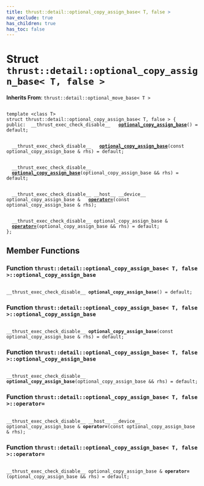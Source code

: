 ```yaml
---
title: thrust::detail::optional_copy_assign_base< T, false >
nav_exclude: true
has_children: true
has_toc: false
---
```


# Struct `thrust::detail::optional_copy_assign_base< T, false >`

**Inherits From**:
`thrust::detail::optional_move_base< T >`

<code class="doxybook">
<span>template &lt;class T&gt;</span>
<span>struct thrust::detail::optional&#95;copy&#95;assign&#95;base&lt; T, false &gt; {</span>
<span>public:</span><span>&nbsp;&nbsp;__thrust_exec_check_disable__ </span><span>&nbsp;&nbsp;<b><a href="{{ site.baseurl }}/api/classes/structthrust_1_1detail_1_1optional__copy__assign__base_3_01t_00_01false_01_4.html#function-optional-copy-assign-base">optional&#95;copy&#95;assign&#95;base</a></b>() = default;</span>
<br>
<span>&nbsp;&nbsp;__thrust_exec_check_disable__ </span><span>&nbsp;&nbsp;<b><a href="{{ site.baseurl }}/api/classes/structthrust_1_1detail_1_1optional__copy__assign__base_3_01t_00_01false_01_4.html#function-optional-copy-assign-base">optional&#95;copy&#95;assign&#95;base</a></b>(const optional_copy_assign_base & rhs) = default;</span>
<br>
<span>&nbsp;&nbsp;__thrust_exec_check_disable__ </span><span>&nbsp;&nbsp;<b><a href="{{ site.baseurl }}/api/classes/structthrust_1_1detail_1_1optional__copy__assign__base_3_01t_00_01false_01_4.html#function-optional-copy-assign-base">optional&#95;copy&#95;assign&#95;base</a></b>(optional_copy_assign_base && rhs) = default;</span>
<br>
<span>&nbsp;&nbsp;__thrust_exec_check_disable__ __host__ __device__ optional_copy_assign_base & </span><span>&nbsp;&nbsp;<b><a href="{{ site.baseurl }}/api/classes/structthrust_1_1detail_1_1optional__copy__assign__base_3_01t_00_01false_01_4.html#function-operator=">operator=</a></b>(const optional_copy_assign_base & rhs);</span>
<br>
<span>&nbsp;&nbsp;__thrust_exec_check_disable__ optional_copy_assign_base & </span><span>&nbsp;&nbsp;<b><a href="{{ site.baseurl }}/api/classes/structthrust_1_1detail_1_1optional__copy__assign__base_3_01t_00_01false_01_4.html#function-operator=">operator=</a></b>(optional_copy_assign_base && rhs) = default;</span>
<span>};</span>
</code>

## Member Functions

<h3 id="function-optional-copy-assign-base">
Function <code>thrust::detail::optional&#95;copy&#95;assign&#95;base&lt; T, false &gt;::optional&#95;copy&#95;assign&#95;base</code>
</h3>

<code class="doxybook">
<span>__thrust_exec_check_disable__ </span><span><b>optional_copy_assign_base</b>() = default;</span></code>
<h3 id="function-optional-copy-assign-base">
Function <code>thrust::detail::optional&#95;copy&#95;assign&#95;base&lt; T, false &gt;::optional&#95;copy&#95;assign&#95;base</code>
</h3>

<code class="doxybook">
<span>__thrust_exec_check_disable__ </span><span><b>optional_copy_assign_base</b>(const optional_copy_assign_base & rhs) = default;</span></code>
<h3 id="function-optional-copy-assign-base">
Function <code>thrust::detail::optional&#95;copy&#95;assign&#95;base&lt; T, false &gt;::optional&#95;copy&#95;assign&#95;base</code>
</h3>

<code class="doxybook">
<span>__thrust_exec_check_disable__ </span><span><b>optional_copy_assign_base</b>(optional_copy_assign_base && rhs) = default;</span></code>
<h3 id="function-operator=">
Function <code>thrust::detail::optional&#95;copy&#95;assign&#95;base&lt; T, false &gt;::operator=</code>
</h3>

<code class="doxybook">
<span>__thrust_exec_check_disable__ __host__ __device__ optional_copy_assign_base & </span><span><b>operator=</b>(const optional_copy_assign_base & rhs);</span></code>
<h3 id="function-operator=">
Function <code>thrust::detail::optional&#95;copy&#95;assign&#95;base&lt; T, false &gt;::operator=</code>
</h3>

<code class="doxybook">
<span>__thrust_exec_check_disable__ optional_copy_assign_base & </span><span><b>operator=</b>(optional_copy_assign_base && rhs) = default;</span></code>

